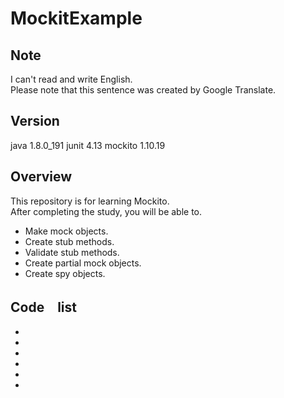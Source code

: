 # MockitExample

## Note
I can't read and write English.  
Please note that this sentence was created by Google Translate.


## Version
java 1.8.0_191 
junit 4.13
mockito 1.10.19

## Overview
This repository is for learning Mockito.  
After completing the study, you will be able to.  

* Make mock objects.
* Create stub methods.  
* Validate stub methods.  
* Create partial mock objects.  
* Create spy objects.

## Code　list

* 
*
*
*
*
*